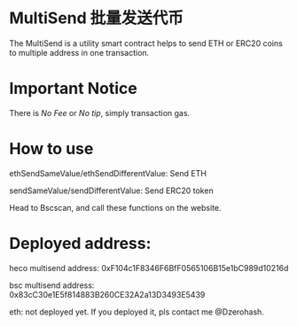 # MultiSend 批量发送代币

The MultiSend is a utility smart contract helps to send ETH or ERC20 coins to multiple address in one transaction.

# Important Notice

There is *No Fee* or *No tip*, simply transaction gas.

# How to use
ethSendSameValue/ethSendDifferentValue: Send ETH 

sendSameValue/sendDifferentValue: Send ERC20 token

Head to Bscscan, and call these functions on the website.
  
# Deployed address:
heco multisend address: 0xF104c1F8346F6BfF0565106B15e1bC989d10216d

bsc multisend address: 0x83cC30e1E5f814883B260CE32A2a13D3493E5439

eth: not deployed yet. If you deployed it, pls contact me @Dzerohash.
